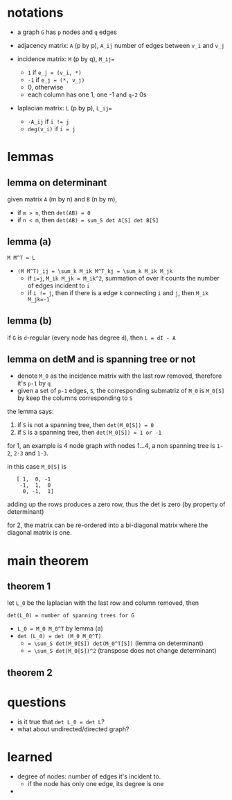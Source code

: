 
# notations

- a graph `G` has `p` nodes and `q` edges

- adjacency matrix: `A` (p by p), `A_ij` number of edges between `v_i` and `v_j` 

- incidence matrix: `M` (p by q), `M_ij=`
  - `1` if `e_j = (v_i, *)`
  - `-1` if `e_j = (*, v_j)`
  - 0, otherwise
  - each column has one 1, one -1 and `q-2` 0s

- laplacian matrix: `L` (p by p), `L_ij=`
  - `-A_ij` if `i != j`
  - `deg(v_i)` if `i = j`

# lemmas

## lemma on determinant

given matrix `A` (m by n) and `B` (n by m), 

- if `m > n`, then `det(AB) = 0`
- if `n < m`, then `det(AB) = sum_S det A[S] det B[S]`

## lemma (a)

`M M^T = L`

- `(M M^T)_ij = \sum_k M_ik M^T_kj = \sum_k M_ik M_jk`
  - if `i=j`, `M_ik M_jk = M_ik^2`, summation of over it counts the number of edges incident to `i`
  - if `i != j`, then if there is a edge `k` connecting `i` and `j`, then `M_ik M_jk=-1`

## lemma (b)

if `G` is `d`-regular (every  node has degree `d`), then `L = dI - A`

## lemma on detM and is spanning tree or not

- denote `M_0` as the incidence matrix with the last row removed, therefore it's `p-1` by `q`
- given a set of `p-1` edges, `S`, the corresponding submatriz of `M_0` is `M_0[S]` by keep the columns corresponding to `S`

the lemma says:

1. if `S` is not a spanning tree, then `det(M_0[S]) = 0`
2. if `S` is a spanning tree, then `det(M_0[S]) = 1 or -1`

for 1, an example is 4 node graph with nodes 1...4, a non spanning tree is `1-2`, `2-3` and `1-3`. 

in this case `M_0[S]` is 

```
   [ 1,  0, -1
    -1,  1,  0
     0, -1,  1]
```

adding up the rows produces a zero row, thus the det is zero (by property of determinant)

for 2, the matrix can be re-ordered into a bi-diagonal matrix where the diagonal matrix is one. 

# main theorem


## theorem 1

let `L_0` be the laplacian with the last row and column removed, then

`det(L_0) = number of spanning trees for G`

- `L_0 = M_0 M_0^T` by lemma (a)
- `det (L_0) = det (M_0 M_0^T)`
  - `= \sum_S det(M_0[S]) det(M_0^T[S])` (lemma on determinant)
  - `= \sum_S det(M_0[S])^2` (transpose does not change determinant)

## theorem 2



# questions

- is it true that `det L_0 = det L`?
- what about undirected/directed graph?

# learned

- degree of nodes: number of edges it's incident to.
  - if the node has only one edge, its degree is one
- 
